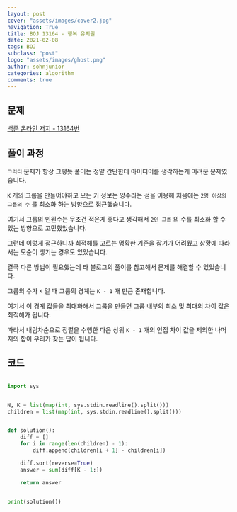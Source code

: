 ```yaml
---
layout: post
cover: "assets/images/cover2.jpg"
navigation: True
title: BOJ 13164 - 행복 유치원
date: 2021-02-08
tags: BOJ
subclass: "post"
logo: "assets/images/ghost.png"
author: sohnjunior
categories: algorithm
comments: true
---
```


## 문제

[백준 온라인 저지 - 13164번](https://www.acmicpc.net/problem/13164)

## 풀이 과정

`그리디` 문제가 항상 그렇듯 풀이는 정말 간단한데 아이디어를 생각하는게 어려운 문제였습니다.

`K` 개의 그룹을 만들어야하고 모든 키 정보는 양수라는 점을 이용해 처음에는 `2명 이상의 그룹의 수` 를 최소화 하는 방향으로 접근했습니다.

여기서 그룹의 인원수는 무조건 적은게 좋다고 생각해서 `2인 그룹` 의 수를 최소화 할 수 있는 방향으로 고민했었습니다.

그런데 이렇게 접근하니까 최적해를 고르는 명확한 기준을 잡기가 어려웠고 상황에 따라서는 모순이 생기는 경우도 있었습니다.

결국 다른 방법이 필요했는데 타 블로그의 풀이를 참고해서 문제를 해결할 수 있었습니다.

그룹의 수가 `K` 일 때 그룹의 경계는 `K - 1` 개 만큼 존재합니다.

여기서 이 경계 값들을 최대화해서 그룹을 만들면 그룹 내부의 최소 및 최대의 차이 값은 최적해가 됩니다.

따라서 내림차순으로 정렬을 수행한 다음 상위 `K - 1` 개의 인접 차이 값을 제외한 나머지의 합이 우리가 찾는 답이 됩니다.

## 코드

```python

import sys


N, K = list(map(int, sys.stdin.readline().split()))
children = list(map(int, sys.stdin.readline().split()))


def solution():
    diff = []
    for i in range(len(children) - 1):
        diff.append(children[i + 1] - children[i])

    diff.sort(reverse=True)
    answer = sum(diff[K - 1:])

    return answer


print(solution())

```
